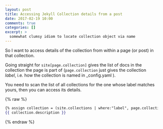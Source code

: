 ```yaml
---
layout: post
title: Accessing Jekyll Collection details from a post
date: 2017-02-19 10:00
comments: true
categories: []
excerpt: >
  somewhat clumsy idiom to locate collection object via name
---
```

So I want to access details of the collection from within a page (or post) in that collection.

Going straight for ```site[page.collection]``` gives the list of docs in the collection the page is part of (```page.collection``` just gives the collection _label_, i.e. how the collection is named in \_config.yaml ).

You need to scan the list of all collections for the one whose label matches yours, then you can access its details.

{% raw %}
```handlebars
{% assign collection = (site.collections | where:"label", page.collection | first %}
{{ collection.description }}
```
{% endraw %}
